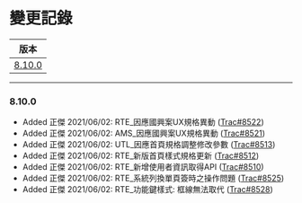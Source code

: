 變更記錄
===
| 版本 |
| :---: |
| [8.10.0](#v8_10_0) |

***
### <a id='v8_10_0'></a>8.10.0
* Added 正傑 2021/06/02: RTE_因應國興案UX規格異動 ([Trac#8522])
* Added 正傑 2021/06/02: AMS_因應國興案UX規格異動 ([Trac#8521])
* Added 正傑 2021/06/02: UTL_因應首頁規格調整修改參數 ([Trac#8513])
* Added 正傑 2021/06/02: RTE_新版首頁樣式規格更新 ([Trac#8512])
* Added 正傑 2021/06/02: RTE_新增使用者資訊取得API ([Trac#8510])
* Added 正傑 2021/06/02: RTE_系統列換單頁簽時之操作問題 ([Trac#8525])
* Added 正傑 2021/06/02: RTE_功能鍵樣式: 框線無法取代 ([Trac#8528])

[Trac#8522]:http://trac.uneec.com/trac/neco/ticket/8522 "#8522"
[Trac#8521]:http://trac.uneec.com/trac/neco/ticket/8521 "#8521"
[Trac#8513]:http://trac.uneec.com/trac/neco/ticket/8513 "#8513"
[Trac#8512]:http://trac.uneec.com/trac/neco/ticket/8512 "#8512"
[Trac#8510]:http://trac.uneec.com/trac/neco/ticket/8510 "#8510"
[Trac#8525]:http://trac.uneec.com/trac/neco/ticket/8525 "#8525"
[Trac#8528]:http://trac.uneec.com/trac/neco/ticket/8528 "#8528"